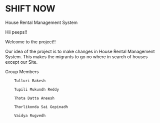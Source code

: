 # SHIFT NOW


House Rental Management System

Hii peeps!!

Welcome to the project!!

Our idea of the project is to make changes in House Rental Management System. This makes the migrants to go no where in search of houses except our Site.

Group Members

        Tulluri Rakesh

        Tupili Mukundh Reddy

        Thota Datta Aneesh

        Thorlikonda Sai Gopinadh

        Vaidya Rugvedh
